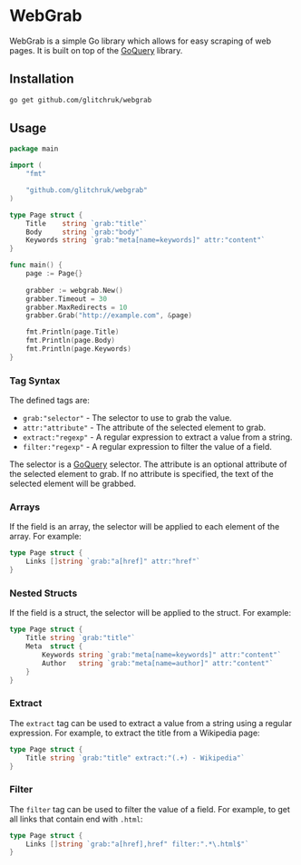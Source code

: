 # WebGrab

WebGrab is a simple Go library which allows for easy scraping of web pages. It is built on top of the [GoQuery](http://github.com/PuerkitoBio/goquery) library.

## Installation

```bash
go get github.com/glitchruk/webgrab
```

## Usage

```go
package main

import (
    "fmt"

    "github.com/glitchruk/webgrab"
)

type Page struct {
    Title    string `grab:"title"`
    Body     string `grab:"body"`
    Keywords string `grab:"meta[name=keywords]" attr:"content"`
}

func main() {
    page := Page{}
    
    grabber := webgrab.New()
    grabber.Timeout = 30
    grabber.MaxRedirects = 10
    grabber.Grab("http://example.com", &page)

    fmt.Println(page.Title)
    fmt.Println(page.Body)
    fmt.Println(page.Keywords)
}
```

### Tag Syntax

The defined tags are:

* `grab:"selector"` - The selector to use to grab the value.
* `attr:"attribute"` - The attribute of the selected element to grab.
* `extract:"regexp"` - A regular expression to extract a value from a string.
* `filter:"regexp"` - A regular expression to filter the value of a field.

The selector is a [GoQuery](http://godoc.org/github.com/PuerkitoBio/goquery) selector. The attribute is an
optional attribute of the selected element to grab. If no attribute is
specified, the text of the selected element will be grabbed.

### Arrays

If the field is an array, the selector will be applied to each element of the
array. For example:

```go
type Page struct {
    Links []string `grab:"a[href]" attr:"href"`
}
```

### Nested Structs

If the field is a struct, the selector will be applied to the struct. For
example:

```go
type Page struct {
    Title string `grab:"title"`
    Meta  struct {
        Keywords string `grab:"meta[name=keywords]" attr:"content"`
        Author   string `grab:"meta[name=author]" attr:"content"`
    }
}
```

### Extract

The `extract` tag can be used to extract a value from a string using a regular
expression. For example, to extract the title from a Wikipedia page:

```go
type Page struct {
    Title string `grab:"title" extract:"(.+) - Wikipedia"`
}
```

### Filter

The `filter` tag can be used to filter the value of a field. For example, to
get all links that contain end with `.html`:

```go
type Page struct {
    Links []string `grab:"a[href],href" filter:".*\.html$"`
}
```

